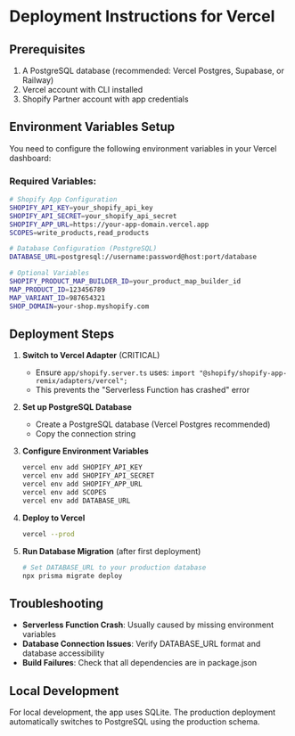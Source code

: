 # Deployment Instructions for Vercel

## Prerequisites

1. A PostgreSQL database (recommended: Vercel Postgres, Supabase, or Railway)
2. Vercel account with CLI installed
3. Shopify Partner account with app credentials

## Environment Variables Setup

You need to configure the following environment variables in your Vercel dashboard:

### Required Variables:

```bash
# Shopify App Configuration
SHOPIFY_API_KEY=your_shopify_api_key
SHOPIFY_API_SECRET=your_shopify_api_secret
SHOPIFY_APP_URL=https://your-app-domain.vercel.app
SCOPES=write_products,read_products

# Database Configuration (PostgreSQL)
DATABASE_URL=postgresql://username:password@host:port/database

# Optional Variables
SHOPIFY_PRODUCT_MAP_BUILDER_ID=your_product_map_builder_id
MAP_PRODUCT_ID=123456789
MAP_VARIANT_ID=987654321
SHOP_DOMAIN=your-shop.myshopify.com
```

## Deployment Steps

1. **Switch to Vercel Adapter** (CRITICAL)
   - Ensure `app/shopify.server.ts` uses: `import "@shopify/shopify-app-remix/adapters/vercel";`
   - This prevents the "Serverless Function has crashed" error

2. **Set up PostgreSQL Database**
   - Create a PostgreSQL database (Vercel Postgres recommended)
   - Copy the connection string

3. **Configure Environment Variables**
   ```bash
   vercel env add SHOPIFY_API_KEY
   vercel env add SHOPIFY_API_SECRET
   vercel env add SHOPIFY_APP_URL
   vercel env add SCOPES
   vercel env add DATABASE_URL
   ```

4. **Deploy to Vercel**
   ```bash
   vercel --prod
   ```

5. **Run Database Migration** (after first deployment)
   ```bash
   # Set DATABASE_URL to your production database
   npx prisma migrate deploy
   ```

## Troubleshooting

- **Serverless Function Crash**: Usually caused by missing environment variables
- **Database Connection Issues**: Verify DATABASE_URL format and database accessibility
- **Build Failures**: Check that all dependencies are in package.json

## Local Development

For local development, the app uses SQLite. The production deployment automatically switches to PostgreSQL using the production schema.